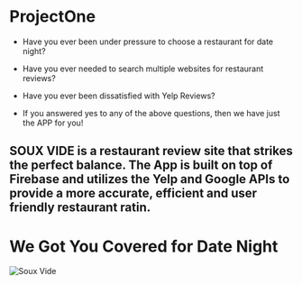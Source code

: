 # ProjectOne

- Have you ever been under pressure to choose a restaurant for date night?

- Have you ever needed to search multiple websites for restaurant reviews?

- Have you ever been dissatisfied with Yelp Reviews?

- If you answered yes to any of the above questions, then we have just the APP for you!

## SOUX VIDE is a restaurant review site that strikes the perfect balance. The App is built on top of Firebase and utilizes the Yelp and Google APIs to provide a more accurate, efficient and user friendly restaurant ratin.

# We Got You Covered for Date Night

![Soux Vide](images/Sous-Vide.gif "Soux Vide")
